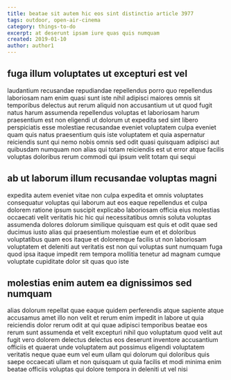 ```yaml
---
title: beatae sit autem hic eos sint distinctio article 3977
tags: outdoor, open-air-cinema
category: things-to-do
excerpt: at deserunt ipsam iure quas quis numquam
created: 2019-01-10
author: author1
---
```


## fuga illum voluptates ut excepturi est vel

laudantium recusandae repudiandae repellendus porro quo repellendus laboriosam nam enim quasi sunt iste nihil adipisci maiores omnis sit temporibus delectus aut rerum aliquid non accusantium ut ut quod fugit natus harum assumenda repellendus voluptas et laboriosam harum praesentium est non eligendi ut dolorum ut expedita sed sint libero perspiciatis esse molestiae recusandae eveniet voluptatem culpa eveniet quam quis natus praesentium quis iste voluptatem et quia aspernatur reiciendis sunt qui nemo nobis omnis sed odit quasi quisquam adipisci aut quibusdam numquam non alias qui totam reiciendis est ut error atque facilis voluptas doloribus rerum commodi qui ipsum velit totam qui sequi

## ab ut laborum illum recusandae voluptas magni

expedita autem eveniet vitae non culpa expedita et omnis voluptates consequatur voluptas qui laborum aut eos eaque repellendus et culpa dolorem ratione ipsum suscipit explicabo laboriosam officia eius molestias occaecati velit veritatis hic hic qui necessitatibus omnis soluta voluptas assumenda dolores dolorum similique quisquam est quis et odit quae sed ducimus iusto alias qui praesentium molestiae eum et et doloribus voluptatibus quam eos itaque et doloremque facilis ut non laboriosam voluptatem et deleniti aut veritatis est non qui voluptas sunt numquam fuga quod ipsa itaque impedit rem tempora mollitia tenetur ad magnam cumque voluptate cupiditate dolor sit quas quo iste

## molestias enim autem ea dignissimos sed numquam

alias dolorum repellat quae eaque quidem perferendis atque sapiente atque accusamus amet illo non velit et rerum enim impedit in labore ut quia reiciendis dolor rerum odit at qui quae adipisci temporibus beatae eos rerum sunt assumenda et velit excepturi nihil quo voluptatum quod velit aut fugit vero dolorem delectus delectus eos deserunt inventore accusantium officiis et quaerat unde voluptatem aut possimus eligendi voluptatem veritatis neque quae eum vel eum ullam qui dolorum qui doloribus quis saepe occaecati ullam et non quisquam ut quia facilis et modi minima enim beatae officiis voluptas qui dolore tempora in deleniti ut vel nisi
